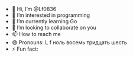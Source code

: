 - 👋 Hi, I’m @Lf0836
- 👀 I’m interested in programming
- 🌱 I’m currently learning Go
- 💞️ I’m looking to collaborate on you
- 📫 How to reach me 
- 😄 Pronouns: L f ноль восемь тридцать шесть
- ⚡ Fun fact: 

<!---
Lf0836/Lf0836 is a ✨ special ✨ repository because its `README.md` (this file) appears on your GitHub profile.
You can click the Preview link to take a look at your changes.
--->
